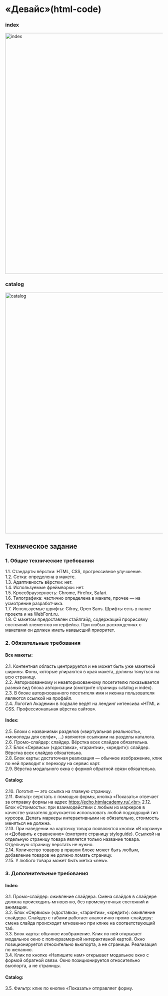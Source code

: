 # «Девайс»(html-code)

### index
<img width="769" alt="index" src="https://b.radikal.ru/b04/2102/ec/e0f53e87d191.png">

### catalog
<img width="769" alt="catalog" src="https://b.radikal.ru/b06/2102/5b/7e6380ff9e6e.png">


## Техническое задание

### 1. Общие технические требования

1.1. Стандарты вёрстки: HTML, CSS, прогрессивное улучшение.<br>
1.2. Сетка: определена в макете.<br>
1.3. Адаптивность вёрстки: нет.<br>
1.4. Используемые фреймворки: нет.<br>
1.5. Кроссбраузерность: Chrome, Firefox, Safari.<br>
1.6. Типографика: частично определена в макете, прочее — на усмотрение разработчика.<br>
1.7. Используемые шрифты: Gilroy, Open Sans. Шрифты есть в папке проекта и на WebFont.ru.<br>
1.8. С макетом предоставлен стайлгайд, содержащий прорисовку состояний элементов интерфейса. При любых расхождениях с макетами он должен иметь наивысший приоритет.

### 2. Обязательные требования

#### Все макеты:
2.1. Контентная область центрируется и не может быть уже макетной ширины. Фоны, которые упираются в края макета, должны тянуться на всю страницу.<br>
2.2. Авторизованному и неавторизованному посетителю показывается разный вид блока авторизации (смотрите страницы catalog и index).<br>
2.3. В блоке авторизованного посетителя имя и иконка пользователя являются ссылкой на профайл.<br>
2.4. Логотип Академии в подвале ведёт на лендинг интенсива «HTML и CSS. Профессиональная вёрстка сайтов».<br>

#### Index:
2.5. Блоки с названиями разделов («виртуальная реальность», «моноподы для селфи», ...) являются ссылками на разделы каталога.<br>
2.6. Промо-слайдер: слайдер. Вёрстка всех слайдов обязательна.<br>
2.7. Блок «Сервисы» («доставка», «гарантии», «кредит»): слайдер. Вёрстка всех слайдов обязательна.<br>
2.8. Блок карты: достаточная реализация — обычное изображение, клик по ней приводит к переходу на сервис карт.<br>
2.9. Вёрстка модального окна с формой обратной связи обязательна.<br>

#### Catalog:
2.10. Логотип — это ссылка на главную страницу.<br>
2.11. Фильтр: верстать с помощью формы, кнопка «Показать» отвечает за отправку формы на адрес https://echo.htmlacademy.ru/.<br>
2.12. Блок «Стоимость»: при взаимодействии с любым из маркеров в качестве указателя допускается использовать любой подходящий тип курсора. Делать маркеры интерактивными не обязательно, стоимость меняться не должна.<br>
2.13. При наведении на карточку товара появляются кнопки «В корзину» и «Добавить к сравнению» (смотрите страницу styleguide). Ссылкой на отдельную страницу товара является только название товара. Отдельную страницу верстать не нужно.<br>
2.14. Количество товаров в правом блоке может быть любым, добавление товаров не должно ломать страницу.<br>
2.15. У любого товара может быть метка «new».<br>

### 3. Дополнительные требования

#### Index:
3.1. Промо-слайдер: оживление слайдера. Смена слайдов в слайдере должна происходить мгновенно, без промежуточных состояний и анимации.<br>
3.2. Блок «Сервисы» («доставка», «гарантии», «кредит»): оживление слайдера. Слайдер с табами работает аналогично промо-слайдеру: смена слайда происходит мгновенно при клике на соответствующий таб.<br>
3.3. Блок карты: обычное изображение. Клик по ней открывает модальное окно с полноразмерной интерактивной картой. Окно позиционируется относительно вьюпорта, а не страницы. Реализация по желанию.<br>
3.4. Клик по кнопке «Напишите нам» открывает модальное окно с формой обратной связи. Окно позиционируется относительно вьюпорта, а не страницы.<br>

#### Catalog:
3.5. Фильтр: клик по кнопке «Показать» отправляет форму.<br>
